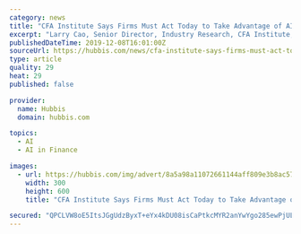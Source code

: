 ```yaml
---
category: news
title: "CFA Institute Says Firms Must Act Today to Take Advantage of AI and Big Data Opportunities"
excerpt: "Larry Cao, Senior Director, Industry Research, CFA Institute, said “The investment community is keen to tap AI and big data’s potential to deliver on Fintech’s promise to take the industry to the next level. We subscribe to the power of the ‘AI + Human Intelligence’ model, and see that successful firms will be centered on T-shaped ..."
publishedDateTime: 2019-12-08T16:01:00Z
sourceUrl: https://hubbis.com/news/cfa-institute-says-firms-must-act-today-to-take-advantage-of-ai-and-big-data-opportunities
type: article
quality: 29
heat: 29
published: false

provider:
  name: Hubbis
  domain: hubbis.com

topics:
  - AI
  - AI in Finance

images:
  - url: https://hubbis.com/img/advert/8a5a98a11072661144aff809e3b8ac57573a5077.gif
    width: 300
    height: 600
    title: "CFA Institute Says Firms Must Act Today to Take Advantage of AI and Big Data Opportunities"

secured: "QPCLVW8oE5ItsJGgUdzByxT+eYx4kDU08isCaPtkcMYR2anYwYgo285ewPjULacN942UrG4H/1u+W5nx6kKxpA++19iFqJrQsizV0/M5eO6SowKsMuibKAltqp0K4WthB7LeCZ9HiD0gdy0hE7XlFUUyPevSfxUlVSmMEge9JhttykdhppY7XA9NVY61RzKU27aaavoTonRTkFcIgvMkYxuiXbZ3GE3FDSOgjULKXlPTFGVQFZ4VwuP5vt8wUuFMAeAP6wiFr7VdQ69acSJa3A==;NGjaS5UgPsTq7EnIEwky5A=="
---
```


